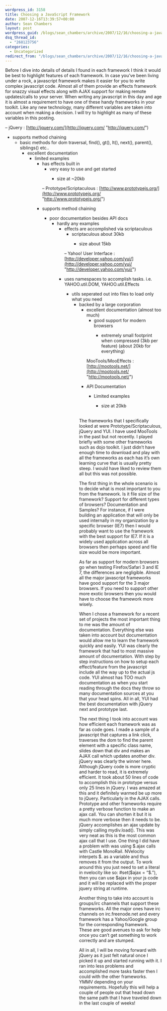 ```yaml
---
wordpress_id: 3158
title: Choosing a JavaScript Framework
date: 2007-12-16T13:39:57+00:00
author: Sean Chambers
layout: post
wordpress_guid: /blogs/sean_chambers/archive/2007/12/16/choosing-a-javascript-framework.aspx
dsq_thread_id:
  - "268123756"
categories:
  - Uncategorized
redirect_from: "/blogs/sean_chambers/archive/2007/12/16/choosing-a-javascript-framework.aspx/"
---
```

Before I dive into details of details I found in each framework I think it would be best to highlight features of each framework. In case you&#8217;ve been living under a rock, a javascript framework makes it easier for you to write complex javascript code. Almost all of them provide an effects framework for snazzy visual effects along with AJAX support for making remote updates/calls to your server. When writing any javascript in this day and age it is almost a requirement to have one of these handy frameworks in your toolkit.&nbsp;Like any new technology, many different variables are taken into account when making a decision. I will try to highlight as many of these variables in this posting.

&#8211; jQuery : [http://jquery.com/](http://jquery.com/ "http://jquery.com/")

  * supports method chaining 
      * basic methods for dom traversal, find(), gt(), lt(), next(), parent(), siblings()&nbsp;etc.. 
          * excellent&nbsp;documentation 
              * limited examples 
                  * has effects built in 
                      * very easy to use and get started&nbsp; 
                          * size at ~20kb</ul> </ul> 
                        &#8211; Prototype/Scriptaculous : [http://www.prototypejs.org/](http://www.prototypejs.org/ "http://www.prototypejs.org/")
                        
                          * supports method chaining 
                              * poor documentation besides API docs 
                                  * hardly any examples 
                                      * effects are accomplished via scriptaculous 
                                          * scriptaculous about 30kb 
                                              * size about 15kb</ul> </ul> 
                                            &#8211; Yahoo! User Interface : [http://developer.yahoo.com/yui/](http://developer.yahoo.com/yui/ "http://developer.yahoo.com/yui/")
                                            
                                              * uses namespaces to accomplish tasks. i.e. YAHOO.util.DOM, YAHOO.util.Effects 
                                                  * utils seperated out into files to load only what you need 
                                                      * backed by a large corporation 
                                                          * excellent documentation (almost too much) 
                                                              * good support for modern browsers 
                                                                  * extremely small footprint when compressed (3kb per feature) (about 20kb for everything)</ul> </ul> 
                                                                MooTools/MooEffects : [http://mootools.net/](http://mootools.net/ "http://mootools.net/")
                                                                
                                                                  * API Documentation 
                                                                      * Limited examples 
                                                                          * size&nbsp;at&nbsp;20kb</ul> </ul> 
                                                                        &nbsp;
                                                                        
                                                                        The frameworks that I specifically looked at were Prototype/Scriptaculous, jQuery and YUI. I have used MooTools in the past but not recently. I played briefly with some other frameworks such as dojo toolkit. I just didn&#8217;t have enough time to download and play with all the frameworks as each has it&#8217;s own learning curve that is usually pretty steep. I would have liked to review them all but this was not possible.
                                                                        
                                                                        The first thing in the whole scenario is to decide what is most important to you from the framework. Is it file size of the framework? Support for different types of browsers? Documentation and Samples? For instance, if I were building an application that will only be used internally in my organization by a specific browser (IE7) then I would probably want to use the framework with the best support for IE7. If it is a widely used application across all browsers then perhaps speed and file size would be more important.
                                                                        
                                                                        As far as support for modern browsers go when testing Firefox/Safari 3 and IE 7, the differences are negligible. Almost all the major javascript frameworks have good support for the 3 major browsers. If you need to support other more exotic browsers then you would have to choose the framework more wisely.
                                                                        
                                                                        When I chose a framework for a recent set of projects the most important thing to me was the amount of documentation. Everything else was taken into account but documentation would allow me to learn the framework quickly and easily. YUI was clearly the framework that had to most massive amount of documentation. With step by step instructions on how to setup each effect/feature from the javascript include all the way up to the actual js code. YUI almost has TOO much documentation as when you start reading through the docs they throw so many documentation sources at you that your head spins. All in all, YUI had the best documentation with jQuery next and prototype last.
                                                                        
                                                                        The next thing I took into account was how efficient each framework was as far as code goes. I made a sample of a javascript that captures a link click, traverses the dom to find the parent element with a specific class name, slides down that div and makes an AJAX call which updates another div. jQuery was clearly the winner here. Although jQuery code is more cryptic and harder to read, it is extremely efficient. It took about 50 lines of code to accomplish this in prototype versus only 25 lines in jQuery. I was amazed at this and it definitely warmed be up more to jQuery. Particularly in the AJAX calls. Prototype and other frameworks require a pretty verbose function to make an ajax call. You can shorten it but it is much more verbose then it needs to be. jQuery accomplishes an ajax update by simply calling mydiv.load(). This was very neat as this is the most common ajax call that I use. One thing I did have a problem with was using $.ajax calls with Castle MonoRail. NVelocity interpets $. as a variable and thus removes it from the output. To work around this you just need to set a literal in nvelocity like so: #set($ajax = &#8220;$.&#8221;), then you can use $ajax in your js code and it will be replaced with the proper jquery string at runtime.
                                                                        
                                                                        Another thing to take into account is groups/irc channels that support these frameworks. All the major ones have irc channels on irc.freenode.net and every framework has a Yahoo/Google group for the corresponding framework. These are good avenues to ask for help once you can&#8217;t get something to work correctly and are stumped.
                                                                        
                                                                        All in all, I will be moving forward with jQuery as it just felt natural once I picked it up and started running with it. I ran into less problems and accomplished more tasks faster then I could with the other frameworks. YMMV depending on your requirements. Hopefully this will help a couple of people out that head down the same path that I have traveled down in the last couple of weeks!
